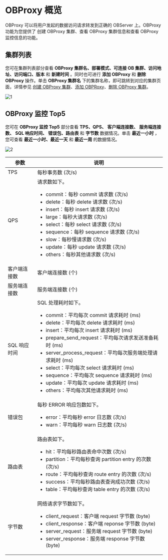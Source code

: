 # OBProxy 概览

OBProxy 可以将用户发起的数据访问请求转发到正确的 OBServer 上。OBProxy 功能为您提供了 创建 OBProxy 集群、查看 OBProxy 集群信息和查看 OBProxy 监控信息的功能。

## 集群列表

您可在集群列表部分查看 **OBProxy 集群名、部署模式、可连接 OB 集群、访问地址、访问端口、版本** 和 **新建时间** 。同时也可进行 **添加 OBProxy** 和 **删除 OBProxy** 操作。单击 **OBProxy 集群名** 下的集群名称，即可跳转到对应的集群页面，详情参见 [创建 OBProxy 集群](../../8.obproxy-management/1.create-an-obproxy-cluster.md)、[添加 OBPRoxy](../../8.obproxy-management/6.add-obproxy.md)、[删除 OBProxy 集群](../../8.obproxy-management/11.delete-obproxy-cluster.md)。

![1](https://help-static-aliyun-doc.aliyuncs.com/assets/img/zh-CN/5106260261/p265880.png)

## OBProxy 监控 Top5

您可在 **OBProxy 监控 Top5** 部分查看 **TPS、QPS、** **客户端连接数、** **服务端连接数、** **SQL 响应时间、** **错误包、路由表** 和 **字节数** 数据情况。单击 **最近一小时** ，您可查看 **最近一小时、最近一天** 和 **最近一周** 的数据情况。

![2](https://help-static-aliyun-doc.aliyuncs.com/assets/img/zh-CN/5106260261/p265881.png)

|  **参数**  |                                                                                                                                                                                                                                                                                                                                           **说明**                                                                                                                                                                                                                                                                                                                                           |
|----------|--------------------------------------------------------------------------------------------------------------------------------------------------------------------------------------------------------------------------------------------------------------------------------------------------------------------------------------------------------------------------------------------------------------------------------------------------------------------------------------------------------------------------------------------------------------------------------------------------------------------------------------------------------------------------------------------|
| TPS      | 每秒事务数 (次/s)                                                                                                                                                                                                                                                                                                                                                                                                                                                                                                                                                                                                                                                                                |
| QPS      | 请求数如下。 <ul><li>commit：每秒 commit 请求数 (次/s)</li><li> delete：每秒 delete 请求数 (次/s)   </li><li>insert：每秒 insert 请求数 (次/s)</li><li> large：每秒大请求数 (次/s)   </li><li>select：每秒 select 请求数 (次/s)</li><li> sequence：每秒 sequence 请求数 (次/s)   </li><li>slow：每秒慢请求数 (次/s)</li><li> update：每秒 update 请求数 (次/s)   </li><li> others：每秒其他请求数 (次/s)     </li></ul>                                                              |
| 客户端连接数   | 客户端连接数 (个)                                                                                                                                                                                                                                                                                                                                                                                                                                                                                                                                                                                                                                                                                 |
| 服务端连接数   | 服务端连接数 (个)                                                                                                                                                                                                                                                                                                                                                                                                                                                                                                                                                                                                                                                                                 |
| SQL 响应时间 | SQL 处理耗时如下。 <ul><li> commit：平均每次 commit 请求耗时 (ms) </li><li> delete：平均每次 delete 请求耗时 (ms)    </li><li>insert：平均每次 insert 请求耗时 (ms) </li><li> prepare_send_request：平均每次请求发送准备耗时 (ms)    </li><li>server_process_request：平均每次服务端处理请求耗时 (ms) </li><li> select：平均每次 select 请求耗时 (ms)    </li><li>sequence：平均每次 sequence 请求耗时 (ms) </li><li>update：平均每次 update 请求耗时 (ms)    </li><li>others：平均每次其他请求耗时 (ms)    |
| 错误包      | 每秒 ERROR 响应包数如下。  <ul><li>error：平均每秒 error 日志数 (次/s)</li><li> warn：平均每秒 warn 日志数 (次/s)  </li></ul>                                                                                                                                                                                                                                                                                                                                                                                                                                                                                                             |
| 路由表      | 路由表如下。  <ul><li>hit：平均每秒路由表命中次数 (次/s)</li><li> partition：平均每秒查询 partition entry 的次数 (次/s)   </li><li>route：平均每秒查询 route entry 的次数 (次/s)</li><li> success：平均每秒路由表查询成功次数 (次/s)   </li><li>table：平均每秒查询 table entry 的次数 (次/s)  </li></ul>                                                                                                                                                                                                                                                                                      |
| 字节数      | 网络请求字节数如下。 <ul><li> client_request：客户端 request 字节数 (byte)</li><li>client_response：客户端 reponse 字节数 (byte)   </li><li>server_request：服务端 request 字节数 (byte)</li><li> server_response：服务端 response 字节数 (byte)    </li></ul>                                                                                                                                                                                                                                                                                                                              |
